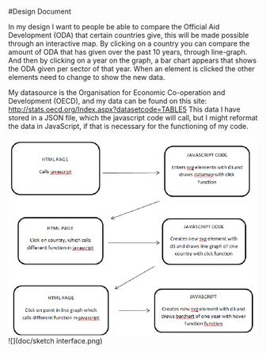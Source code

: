 #Design Document

In my design I want to people be able to compare the Official Aid Development (ODA) that certain countries give, this will be made possible through an interactive map. By clicking on a country you can compare the amount of ODA that has given over the past 10 years, through line-graph. And then by clicking on a year on the graph, a bar chart appears that shows the ODA given per sector of that year.
When an element is clicked the other elements need to change to show the new data. 

My datasource is the Organisation for Economic Co-operation and Development (OECD), and my data can be found on this site: http://stats.oecd.org/Index.aspx?datasetcode=TABLE5
This data I have stored in a JSON file, which the javascript code will call, but I might reformat the data in JavaScript, if that is necessary for the functioning of my code.

![](doc/diagram.png)
![](doc/sketch interface.png)
